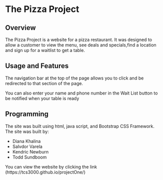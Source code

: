 <h1>The Pizza Project</h1>

<h2>Overview</h2>
<p>The Pizza Project is a website for a pizza restaurant. It was designed to allow a customer to view the menu, see deals and specials,find a location and sign up for a waitlist to get a table.</p>

<h2>Usage and Features</h2>
<p>The navigation bar at the top of the page allows you to click and be redirected to that section of the page.</p>


<p>You can also enter your name and phone number in the Wait List button to be notified when your table is ready</p>



<h2>Programming</h2>
<p>The site was built using html, java script, and Bootstrap CSS Framework. The site was built by:
<UL>
  <li>Diana Khalina</li>
  <li>Salvdor Varela</li>
  <li>Kendric Newburn</li>
  <li>Todd Sundboom</li>
</UL></p>
<p>You can view the website by clicking the link (https://tcs3000.github.io/projectOne/) </p>
